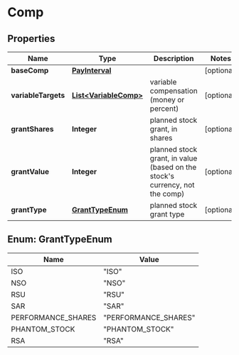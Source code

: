 

# Comp


## Properties

| Name | Type | Description | Notes |
|------------ | ------------- | ------------- | -------------|
|**baseComp** | [**PayInterval**](PayInterval.md) |  |  [optional] |
|**variableTargets** | [**List&lt;VariableComp&gt;**](VariableComp.md) | variable compensation (money or percent) |  [optional] |
|**grantShares** | **Integer** | planned stock grant, in shares |  [optional] |
|**grantValue** | **Integer** | planned stock grant, in value (based on the stock&#39;s currency, not the comp) |  [optional] |
|**grantType** | [**GrantTypeEnum**](#GrantTypeEnum) | planned stock grant type |  [optional] |



## Enum: GrantTypeEnum

| Name | Value |
|---- | -----|
| ISO | &quot;ISO&quot; |
| NSO | &quot;NSO&quot; |
| RSU | &quot;RSU&quot; |
| SAR | &quot;SAR&quot; |
| PERFORMANCE_SHARES | &quot;PERFORMANCE_SHARES&quot; |
| PHANTOM_STOCK | &quot;PHANTOM_STOCK&quot; |
| RSA | &quot;RSA&quot; |



